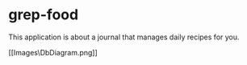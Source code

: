 # grep-food
This application is about a journal that manages daily recipes for you.  

[[Images\DbDiagram.png]]